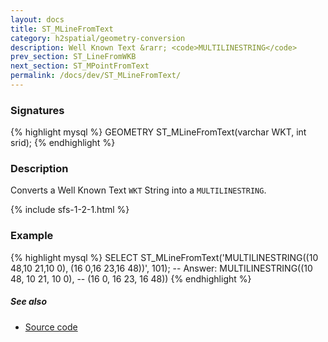 ```yaml
---
layout: docs
title: ST_MLineFromText
category: h2spatial/geometry-conversion
description: Well Known Text &rarr; <code>MULTILINESTRING</code>
prev_section: ST_LineFromWKB
next_section: ST_MPointFromText
permalink: /docs/dev/ST_MLineFromText/
---
```


### Signatures

{% highlight mysql %}
GEOMETRY ST_MLineFromText(varchar WKT, int srid);
{% endhighlight %}

### Description

Converts a Well Known Text `WKT` String into a `MULTILINESTRING`.

{% include sfs-1-2-1.html %}

### Example

{% highlight mysql %}
SELECT ST_MLineFromText('MULTILINESTRING((10 48,10 21,10 0), 
    (16 0,16 23,16 48))', 101);
-- Answer: MULTILINESTRING((10 48, 10 21, 10 0), 
--  (16 0, 16 23, 16 48))
{% endhighlight %}

##### See also

* <a href="https://github.com/irstv/H2GIS/blob/master/h2spatial/src/main/java/org/h2gis/h2spatial/internal/function/spatial/convert/ST_MLineFromText.java" target="_blank">Source code</a>
